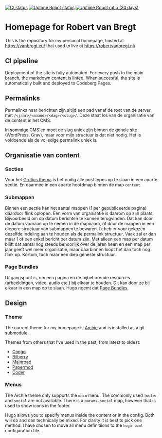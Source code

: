 [![CI status](https://ci.codeberg.org/api/badges/13532/status.svg)](https://ci.codeberg.org/repos/13532)
[![Uptime Robot status](https://img.shields.io/uptimerobot/status/m788109163-4ff579b3c43afde55d7be936)](https://stats.uptimerobot.com/9987YCk75y/778967457)
[![Uptime Robot ratio (30 days)](https://img.shields.io/uptimerobot/ratio/m788109163-4ff579b3c43afde55d7be936)](https://stats.uptimerobot.com/9987YCk75y/778967457)

# Homepage for Robert van Bregt

This is the repository for my personal homepage, hosted at https://vanbregt.eu/ that used to live at https://robertvanbregt.nl/

## CI pipeline

Deployment of the site is fully automated. For every push to the main branch, the markdown content is linted. When succesful, the site is automatically built and deployed to Codeberg Pages.

## Permalinks

Permalinks naar berichten zijn altijd een pad vanaf de root van de server met `/<jaar>/<maand>/<dag>/<slug>/`. Deze staat los van de organisatie van de content in het CMS.

In sommige CMS'en moet de slug uniek zijn binnen de gehele site (WordPress, Grav), maar voor mijn structuur is dat niet nodig. Het is voldoende als de volledige permalink uniek is.

## Organisatie van content

### Secties

Voor het [Grotius thema](https://vanbregt.eu/hugo-grotius) is het nodig alle post types op te slaan in een aparte sectie.
En daarmee in een aparte hoofdmap binnen de map `content`.

### Submappen

Binnen een sectie kan het aantal mappen (1 per gepubliceerde pagina) daardoor flink oplopen.
Een vorm van organisatie is daarom op zijn plaats.
Bijvoorbeeld om op datum berichten te kunnen terugvinden.
Dat kan door de datum vooraan op te nemen in de mapnaam, of door de mappen in een diepere structuur van submappen te bewaren.
Ik heb er voor gekozen dezelfde indeling aan te houden als de permalink structuur.
Vaak zal er dan maar 1 of een enkel bericht per datum zijn.
Met alleen een map per datum blijft dat aantal nog steeds behoorlijk over de jaren heen en een map per jaar geeft wel meer organisatie, maar daarbinnen loopt het dan toch nog flink op. Kortom, toch maar een diep geneste structuur.

### Page Bundles

Uitgangspunt is, om een pagina en de bijbehorende resources (afbeeldingen, video, audio etc.) bij elkaar te houden. Dit kan door ze bij elkaar in een map op te slaan. Hugo noemt dat [Page Bundles](https://gohugo.io/content-management/organization/#page-bundles).

## Design

### Theme

The current theme for my homepage is [Archie](https://github.com/athul/archie) and is installed as a git submodule.

Themes from others that I've used in the past, from latest to oldest:

- [Congo](https://github.com/jpanther/Congo)
- [Bilberry](https://themes.gohugo.io/themes/bilberry-hugo-theme/)
- [Mainroad](https://github.com/Vimux/Mainroad)
- [Papermod](https://github.com/adityatelange/hugo-PaperMod)
- [Coder](https://github.com/luizdepra/hugo-coder)

### Menus

The Archie theme only supports the `main` menu. The commonly used `footer` and `social` are not available. There is a `params.social` map, however that is used to show icons in the footer.

Hugo allows you to specify menus inside the content or in the config. Both will do and can technically be mixed. For clarity it is best to pick one method. I have chosen to move all menu definitiions to the `hugo.toml` configuration file.
